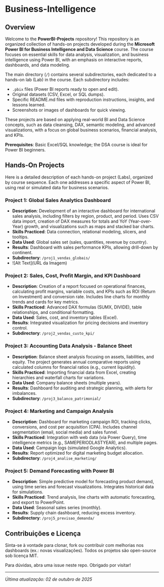 # Business-Intelligence

## Overview

Welcome to the **PowerBI-Projects** repository! This repository is an organized collection of hands-on projects developed during the **Microsoft Power BI for Business Intelligence and Data Science** course. The course focuses on essential skills for data analysis, visualization, and business intelligence using Power BI, with an emphasis on interactive reports, dashboards, and data modeling.

The main directory (`/`) contains several subdirectories, each dedicated to a hands-on lab (Lab) in the course. Each subdirectory includes:
- `.pbix` files (Power BI reports ready to open and edit).
- Original datasets (CSV, Excel, or SQL dumps).
- Specific README.md files with reproduction instructions, insights, and lessons learned.
- Screenshots or images of dashboards for quick viewing.

These projects are based on applying real-world BI and Data Science concepts, such as data cleansing, DAX, semantic modeling, and advanced visualizations, with a focus on global business scenarios, financial analysis, and KPIs.

**Prerequisites**: Basic Excel/SQL knowledge; the DSA course is ideal for Power BI beginners.

## Hands-On Projects

Here is a detailed description of each hands-on project (Labs), organized by course sequence. Each one addresses a specific aspect of Power BI, using real or simulated data for business scenarios.

### Project 1: Global Sales Analytics Dashboard
- **Description**: Development of an interactive dashboard for international sales analysis, including filters by region, product, and period. Uses CSV data import, creation of DAX measures for totals and YoY (Year-over-Year) growth, and visualizations such as maps and stacked bar charts.
- **Skills Practiced**: Data connection, relational modeling, slicers, and tooltips.
- **Data Used**: Global sales set (sales, quantities, revenue by country).
- **Results**: Dashboard with sales performance KPIs, allowing drill-down by continent.
- **Subdirectory**: `/proj1_vendas_globais/`
- ![Alt Text](URL da Imagem)

### Project 2: Sales, Cost, Profit Margin, and KPI Dashboard
- **Description**: Creation of a report focused on operational finances, calculating profit margins, variable costs, and KPIs such as ROI (Return on Investment) and conversion rate. Includes line charts for monthly trends and cards for key metrics.
- **Skills Practiced**: Advanced DAX formulas (SUMX, DIVIDE), table relationships, and conditional formatting.
- **Data Used**: Sales, cost, and inventory tables (Excel).
- **Results**: Integrated visualization for pricing decisions and inventory control.
- **Subdirectory**: `/proj2_vendas_custo_kpi/`

### Project 3: Accounting Data Analysis - Balance Sheet
- **Description**: Balance sheet analysis focusing on assets, liabilities, and equity. The project generates annual comparative reports using calculated columns for financial ratios (e.g., current liquidity).
- **Skills Practiced**: Importing financial data from Excel, creating hierarchies and waterfall charts for variations.
- **Data Used**: Company balance sheets (multiple years).
- **Results**: Dashboard for auditing and strategic planning, with alerts for imbalances.
- **Subdirectory**: `/proj3_balanco_patrimonial/`

### Project 4: Marketing and Campaign Analysis
- **Description**: Dashboard for marketing campaign ROI, tracking clicks, conversions, and cost per acquisition (CPA). Includes channel segmentation (email, social media) and sales funnel.
- **Skills Practiced**: Integration with web data (via Power Query), time intelligence metrics (e.g., SAMEPERIODLASTYEAR), and multiple pages.
- **Data Used**: Campaign logs (simulated Google Analytics).
- **Results**: Report optimized for digital marketing budget allocation.
- **Subdirectory**: `/proj4_analise_marketing/`

### Project 5: Demand Forecasting with Power BI
- **Description**: Simple predictive model for forecasting product demand, using time series and forecast visualizations. Integrates historical data for simulations.
- **Skills Practiced**: Trend analysis, line charts with automatic forecasting, and export to PowerPoint.
- **Data Used**: Seasonal sales series (monthly).
- **Results**: Supply chain dashboard, reducing excess inventory.
- **Subdirectory**: `/proj5_previsao_demanda/`

## Contribuições e Licença
Sinta-se à vontade para clonar, fork ou contribuir com melhorias nos dashboards (ex.: novas visualizações). Todos os projetos são open-source sob licença MIT. 

Para dúvidas, abra uma issue neste repo. Obrigado por visitar! 

---

*Última atualização: 02 de outubro de 2025*
